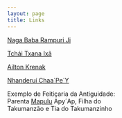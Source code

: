 ```yaml
---
layout: page
title: Links
---
```


[Naga Baba Rampuri Ji]

[Tchái Txana Ixã]

[Ailton Krenak]

[Nhanderuí Chaa´Pe´Y]

Exemplo de Feitiçaria da Antiguidade:  
Parenta [Mapulu] Apy´Ap, Filha do  
Takumanzão e Tia do Takumanzinho

[Naga Baba Rampuri Ji]:https://www.youtube.com/watch?v=IFM-4slItSc
[Tchái Txana Ixã]:https://www.youtube.com/watch?v=LCO1GyQUJzg
[Ailton Krenak]:https://www.youtube.com/watch?v=GIz0hRuRXqc
[Nhanderuí Chaa´Pe´Y]:https://www.youtube.com/watch?v=UakzF88KqiM
[Mapulu]:https://www.youtube.com/watch?v=Ag5_zS_7hZI

